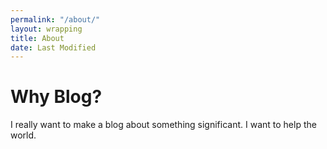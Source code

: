 ```yaml
---
permalink: "/about/"
layout: wrapping
title: About
date: Last Modified
---
```

# Why Blog?
I really want to make a blog about something significant. I want to help the world.